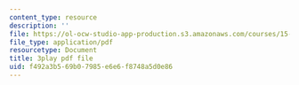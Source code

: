 ```yaml
---
content_type: resource
description: ''
file: https://ol-ocw-studio-app-production.s3.amazonaws.com/courses/15-390-new-enterprises-spring-2013/f492a3b569b07985e6e6f8748a5d0e86_JyYoXu0cJwA.pdf
file_type: application/pdf
resourcetype: Document
title: 3play pdf file
uid: f492a3b5-69b0-7985-e6e6-f8748a5d0e86
---
```

